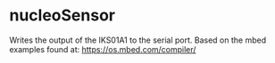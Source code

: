 # nucleoSensor
Writes the output of the IKS01A1 to the serial port. Based on the mbed examples found at: https://os.mbed.com/compiler/

